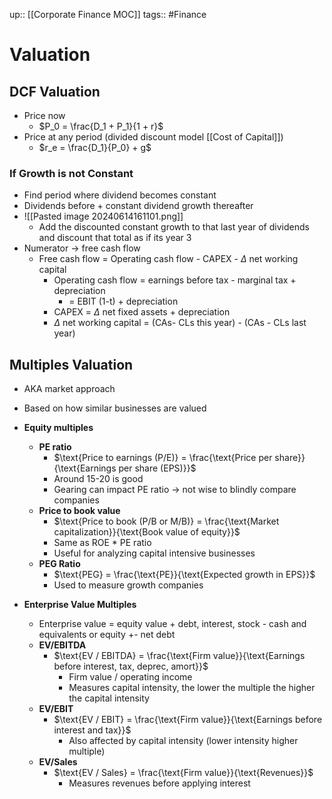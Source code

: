 up:: [[Corporate Finance MOC]]
tags:: #Finance 
# Valuation
## DCF Valuation
- Price now
	- $P_0 = \frac{D_1 + P_1}{1 + r}$
- Price at any period (divided discount model [[Cost of Capital]])
	- $r_e = \frac{D_1}{P_0} + g$
### If Growth is not Constant
- Find period where dividend becomes constant
- Dividends before + constant dividend growth thereafter
- ![[Pasted image 20240614161101.png]]
	- Add the discounted constant growth to that last year of dividends and discount that total as if its year 3
- Numerator -> free cash flow
	- Free cash flow = Operating cash flow - CAPEX - $\Delta$ net working capital
		- Operating cash flow = earnings before tax - marginal tax + depreciation
			- = EBIT (1-t) + depreciation
		- CAPEX = $\Delta$ net fixed assets + depreciation
		- $\Delta$ net working capital = (CAs- CLs this year) - (CAs - CLs last year)
## Multiples Valuation
- AKA market approach
- Based on how similar businesses are valued

- **Equity multiples**
	- **PE ratio** 
		- $\text{Price to earnings (P/E)} = \frac{\text{Price per share}}{\text{Earnings per share (EPS)}}$
		- Around 15-20 is good
		- Gearing can impact PE ratio -> not wise to blindly compare companies
	- **Price to book value**
		- $\text{Price to book (P/B or M/B)} = \frac{\text{Market capitalization}}{\text{Book value of equity}}$
		- Same as ROE * PE ratio
		- Useful for analyzing capital intensive businesses
	- **PEG Ratio**
		- $\text{PEG} = \frac{\text{PE}}{\text{Expected growth in EPS}}$
		- Used to measure growth companies
		
- **Enterprise Value Multiples** 
	- Enterprise value = equity value + debt, interest, stock - cash and equivalents       or      equity +- net debt
	- **EV/EBITDA**
		- $\text{EV / EBITDA} = \frac{\text{Firm value}}{\text{Earnings before interest, tax, deprec, amort}}$
			- Firm value / operating income
			- Measures capital intensity, the lower the multiple the higher the capital intensity
	- **EV/EBIT**
		- $\text{EV / EBIT} = \frac{\text{Firm value}}{\text{Earnings before interest and tax}}$
			- Also affected by capital intensity (lower intensity higher multiple)
	- **EV/Sales**
		- $\text{EV / Sales} = \frac{\text{Firm value}}{\text{Revenues}}$
			- Measures revenues before applying interest